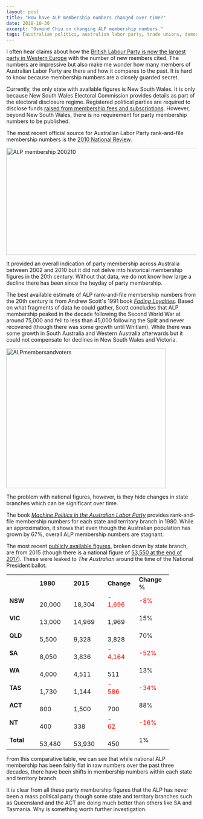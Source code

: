 ```yaml
---
layout: post
title: "How have ALP membership numbers changed over time?"
date: 2018-10-30
excerpt: "Osmond Chiu on changing ALP membership numbers."
tags: [australian politics, australian labor party, trade unions, democracy,]
---
```



I often hear claims about how the <a href="https://www.theguardian.com/politics/2016/sep/27/jeremy-corbyns-team-targets-labour-membership-one-million">British Labour Party is now the largest party in Western Europe</a> with the number of new members cited. The numbers are impressive but also make me wonder how many members of Australian Labor Party are there and how it compares to the past. It is hard to know because membership numbers are a closely guarded secret.

Currently, the only state with available figures is New South Wales. It is only because New South Wales Electoral Commission provides details as part of the electoral disclosure regime. Registered political parties are required to disclose funds <a href="http://searchdecs.elections.nsw.gov.au/Details.aspx?EFID=a0S6F00000oIlhnUAC&amp;ID1=0019000000twe38AAA&amp;RPID=2017H1">raised from membership fees and subscriptions</a>. However, beyond New South Wales, there is no requirement for party membership numbers to be published.

The most recent official source for Australian Labor Party rank-and-file membership numbers is the <a href="http://resources.news.com.au/files/2011/02/18/1226008/222073-labor-review-report.pdf">2010 National Review</a>.

<img src="https://agitateeducateopine.files.wordpress.com/2018/10/alp-membership-200210.png" class="alignnone size-full wp-image-3544" height="283" alt="ALP membership 200210" width="511">

It provided an overall indication of party membership across Australia between 2002 and 2010 but it did not delve into historical membership figures in the 20th century. Without that data, we do not know how large a decline there has been since the heyday of party membership.

The best available estimate of ALP rank-and-file membership numbers from the 20th century is from Andrew Scott's 1991 book <em><a href="https://dro.deakin.edu.au/eserv/DU:30034396/scott-fadingloyalties-1991.pdf">Fading Loyalties</a></em>. Based on what fragments of data he could gather, Scott concludes that ALP membership peaked in the decade following the Second World War at around 75,000 and fell to less than 45,000 following the Split and never recovered (though there was some growth until Whitlam). While there was some growth in South Australia and Western Australia afterwards but it could not compensate for declines in New South Wales and Victoria.

<img src="https://agitateeducateopine.files.wordpress.com/2018/10/alpmembersandvoters.png" class="alignnone wp-image-3545 size-full" height="370" alt="ALPmembersandvoters" width="421">

The problem with national figures, however, is they hide changes in state branches which can be significant over time.

The book <em><a href="https://catalogue.nla.gov.au/Record/1944502">Machine Politics in the Australian Labor Party</a></em> provides rank-and-file membership numbers for each state and territory branch in 1980. While an approximation, it shows that even though the Australian population has grown by 67%, overall ALP membership numbers are stagnant.

The most recent <a href="https://www.theaustralian.com.au/national-affairs/membership-reforms-see-recruits-rally-to-labor-cause/news-story/9c7e3c8507295e97f9b47b960535be00">publicly available figures</a>, broken down by state branch, are from 2015 (though there is a national figure of <a href="https://www.theaustralian.com.au/national-affairs/members-flee-labor-despite-shortens-target/news-story/b1da2d450780aa14eac5ecbff2dd7360">53,550 at the end of 2017</a>). These were leaked to <em>The Australian</em> around the time of the National President ballot.
<table width="351">
<tbody>
<tr>
<td width="64"></td>
<td width="74"><strong>1980</strong></td>
<td width="74"><strong>2015</strong></td>
<td width="67"><strong>Change</strong></td>
<td width="72"><strong>Change %</strong></td>
</tr>
<tr>
<td><strong>NSW</strong></td>
<td>         20,000</td>
<td>         18,304</td>
<td><span style="color:#ff0000;">-       1,696</span></td>
<td><span style="color:#ff0000;">-8%</span></td>
</tr>
<tr>
<td><strong>VIC</strong></td>
<td>         13,000</td>
<td>         14,969</td>
<td>         1,969</td>
<td>15%</td>
</tr>
<tr>
<td><strong>QLD</strong></td>
<td>           5,500</td>
<td>           9,328</td>
<td>         3,828</td>
<td>70%</td>
</tr>
<tr>
<td><strong>SA</strong></td>
<td>           8,050</td>
<td>           3,836</td>
<td><span style="color:#ff0000;">-       4,164</span></td>
<td><span style="color:#ff0000;">-52%</span></td>
</tr>
<tr>
<td><strong>WA</strong></td>
<td>           4,000</td>
<td>           4,511</td>
<td>           511</td>
<td>13%</td>
</tr>
<tr>
<td><strong>TAS</strong></td>
<td>           1,730</td>
<td>           1,144</td>
<td><span style="color:#ff0000;">-           586</span></td>
<td><span style="color:#ff0000;">-34%</span></td>
</tr>
<tr>
<td><strong>ACT</strong></td>
<td>               800</td>
<td>           1,500</td>
<td>            700</td>
<td>88%</td>
</tr>
<tr>
<td><strong>NT</strong></td>
<td>               400</td>
<td>               338</td>
<td><span style="color:#ff0000;">-             62</span></td>
<td><span style="color:#ff0000;">-16%</span></td>
</tr>
<tr>
<td><strong>Total</strong></td>
<td>         53,480</td>
<td>         53,930</td>
<td>            450</td>
<td>1%</td>
</tr>
</tbody>
</table>
From this comparative table, we can see that while national ALP membership has been fairly flat in raw numbers over the past three decades, there have been shifts in membership numbers within each state and territory branch.

It is clear from all these party membership figures that the ALP has never been a mass political party though some state and territory branches such as Queensland and the ACT are doing much better than others like SA and Tasmania. Why is something worth further investigation.
